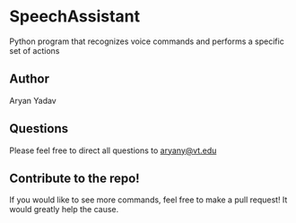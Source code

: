 # SpeechAssistant
Python program that recognizes voice commands and performs a specific set of actions

## Author
Aryan Yadav 

## Questions
Please feel free to direct all questions to aryany@vt.edu 

## Contribute to the repo!
If you would like to see more commands, feel free to make a pull request! It would greatly help the cause.
